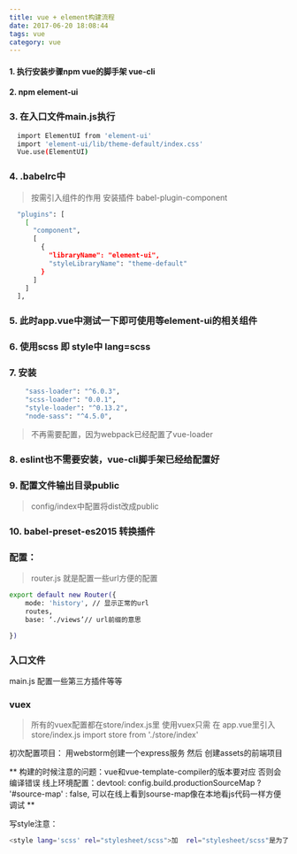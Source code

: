 ```yaml
---
title: vue + element构建流程
date: 2017-06-20 18:08:44
tags: vue
category: vue
---
```


#### 1. 执行安装步骤npm vue的脚手架 vue-cli

#### 2. npm element-ui

### 3. 在入口文件main.js执行
```bash
  import ElementUI from 'element-ui'
  import 'element-ui/lib/theme-default/index.css'
  Vue.use(ElementUI)
```
### 4. .babelrc中

  > 按需引入组件的作用 安装插件 babel-plugin-component
```bash
  "plugins": [
    [
      "component",
      [
        {
          "libraryName": "element-ui",
          "styleLibraryName": "theme-default"
        }
      ]
    ]
  ],
```
### 5. 此时app.vue中测试一下即可使用<el-button>等element-ui的相关组件

### 6. 使用scss 即 style中 lang=scss

### 7. 安装
```bash
    "sass-loader": "^6.0.3",
    "scss-loader": "0.0.1",
    "style-loader": "^0.13.2",
    "node-sass": "^4.5.0",
```
> 不再需要配置，因为webpack已经配置了vue-loader

### 8. eslint也不需要安装，vue-cli脚手架已经给配置好

### 9. 配置文件输出目录public

> config/index中配置将dist改成public


### 10. babel-preset-es2015 转换插件

### 配置：
> router.js 就是配置一些url方便的配置
``` bash
export default new Router({
    mode: 'history', // 显示正常的url
    routes,
    base: ‘./views’// url前缀的意思

})
```
### 入口文件
main.js 配置一些第三方插件等等

### vuex
> 所有的vuex配置都在store/index.js里
  使用vuex只需 在 app.vue里引入store/index.js  import store from './store/index'



初次配置项目： 用webstorm创建一个express服务 然后 创建assets的前端项目

** 构建的时候注意的问题：vue和vue-template-compiler的版本要对应 否则会编译错误
线上环境配置：devtool: config.build.productionSourceMap ? '#source-map' : false, 可以在线上看到sourse-map像在本地看js代码一样方便调试 **

写style注意：
```bash
<style lang='scss' rel="stylesheet/scss">加  rel="stylesheet/scss"是为了写样式的时候有提示
```

